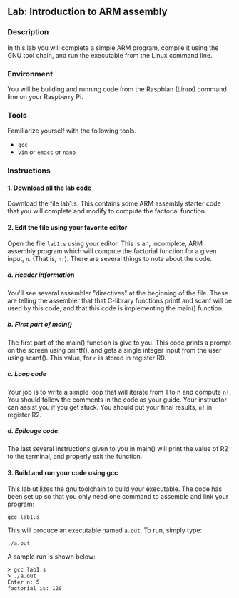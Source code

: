 ## Lab: Introduction to ARM assembly

### Description
In this lab you will complete a simple ARM program, compile it using
the GNU tool chain, and run the executable from the Linux command line.

### Environment

You will be building and running code from the Raspbian (Linux)
command line on your Raspberry Pi.

### Tools

Familiarize yourself with the following tools. 

  * `gcc`
  * `vim` or `emacs` or `nano`

### Instructions

#### 1. Download all the lab code 

Download the file lab1.s.  This contains some ARM assembly starter code
that you will complete and modify to compute the factorial function.
	
#### 2. Edit the file using your favorite editor

Open the file `lab1.s` using your editor.  This is an, incomplete, ARM
assembly program which will compute the factorial function for a given
input, `n`.  (That is, `n!`).  There are several things to note about the code.

##### a. Header information

You'll see several assembler "directives" at the beginning of the file.
These are telling the assembler that that C-library functions printf
and scanf will be used by this code, and that this code is implementing
the main() function.

##### b. First part of main()

The first part of the main() function is give to you.  This code prints
a prompt on the screen using printf(), and gets a single integer input
from the user using scanf().  This value, for `n` is stored in register
R0.

##### c. Loop code

Your job is to write a simple loop that will iterate from 1 to n and
compute `n!`.  You should follow the comments in the code as your guide.
Your instructor can assist you if you get stuck.  You should put your final
results, `n!` in register R2.

##### d. Epilouge code.

The last several instructions given to you in main() will print the value
of R2 to the terminal, and properly exit the function.

#### 3. Build and run your code using gcc

This lab utilizes the gnu toolchain to build your executable.  The code has
been set up so that you only need one command to assemble and link your program:

```
gcc lab1.s
```

This will produce an executable named `a.out`.  To run, simply type:

```
./a.out
```

A sample run is shown below:

```
> gcc lab1.s
> ./a.out
Enter n: 5
factorial is: 120
```


